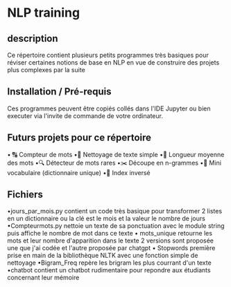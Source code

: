 # NLP training
## description
Ce répertoire contient plusieurs petits programmes très basiques pour réviser certaines notions de base en NLP en vue de construire des projets plus complexes par la suite
## Installation / Pré-requis
Ces programmes peuvent être copiés collés dans l'IDE Jupyter ou bien executer via l'invite de commande de votre ordinateur.
## Futurs projets pour ce répertoire
•	 🔠 Compteur de mots
•🧹 Nettoyage de texte simple
•📏 Longueur moyenne des mots
•🔍 Détecteur de mots rares
•✂️ Découpe en n-grammes
•🧠 Mini vocabulaire (dictionnaire unique)
•🪪 Index inversé
## Fichiers
•jours_par_mois.py contient un code très basique pour transformer 2 listes en un dictionnaire ou la clé  est le mois et la valeur le nombre de jours
•Compteurmots.py nettoie un texte de sa ponctuation avec le module string puis affiche le nombre de mot dans ce texte
• mots_unique retourne les mots et leur nombre d'apparition dans le texte 2 versions sont proposée une que j'ai codée et l'autre proposée par chatgpt
• Stopwords première prise en main de la bibliothèque NLTK avec une fonction simple de nettoyage
•Bigram_Freq repère les brigram les plus courrant d'un texte
•chatbot contient un chatbot rudimentaire pour repondre aux étudiants concernant leur mémoire
